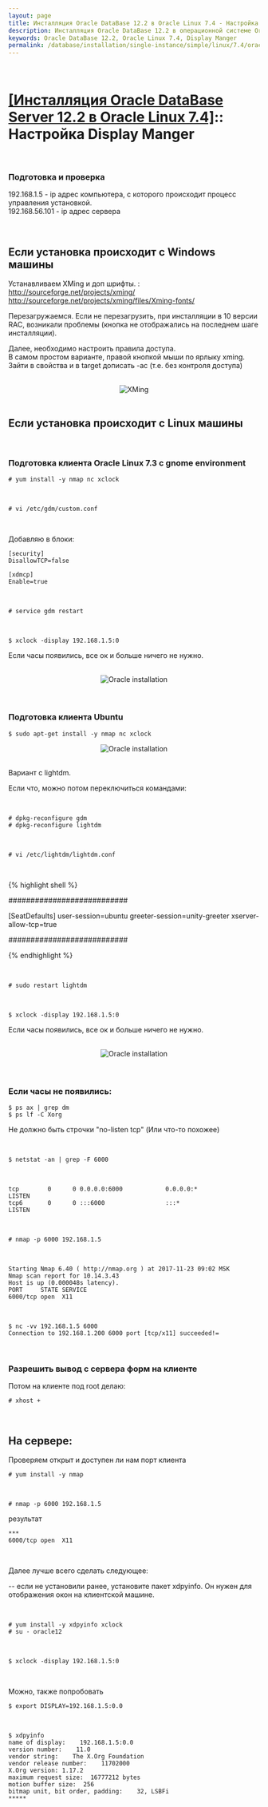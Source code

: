 ```yaml
---
layout: page
title: Инсталляция Oracle DataBase 12.2 в Oracle Linux 7.4 - Настройка Display Manger
description: Инсталляция Oracle DataBase 12.2 в операционной системе Oracle Linux 7.4 - Настройка Display Manger
keywords: Oracle DataBase 12.2, Oracle Linux 7.4, Display Manger
permalink: /database/installation/single-instance/simple/linux/7.4/oracle/12.2/setup-display-manager/
---
```


<br/>

# <a href="/database/installation/single-instance/simple/linux/7.4/oracle/12.2/">[Инсталляция Oracle DataBase Server 12.2 в Oracle Linux 7.4]</a>:: Настройка Display Manger

<br/>

### Подготовка и проверка

192.168.1.5 - ip адрес компьютера, с которого происходит процесс управления установкой.<br/>
192.168.56.101 - ip адрес сервера<br/>

<br/>

## Если установка происходит с Windows машины

Устанавливаем XMing и доп шрифты. :<br/>
http://sourceforge.net/projects/xming/<br/>
http://sourceforge.net/projects/xming/files/Xming-fonts/

Перезагружаемся. Если не перезагрузить, при инсталляции в 10 версии RAC, возникали проблемы (кнопка не отображались на последнем шаге инсталляции).

Далее, необходимо настроить правила доступа.<br/>
В самом простом варианте, правой кнопкой мыши по ярлыку xming. Зайти в свойства и в target дописать -ac (т.е. без контроля доступа)

<br/>

<div align="center">
    <img src="https://img.oracledba.net/img/oracle/database/simple/12.1/XMing.png" border="0" alt="XMing">
</div>

<br/>

## Если установка происходит с Linux машины

<br/>

### Подготовка клиента Oracle Linux 7.3 с gnome environment

    # yum install -y nmap nc xclock

<br/>

    # vi /etc/gdm/custom.conf

<br/>

Добавляю в блоки:

    [security]
    DisallowTCP=false

    [xdmcp]
    Enable=true

<br/>

    # service gdm restart

<br/>

    $ xclock -display 192.168.1.5:0

Если часы появились, все ок и больше ничего не нужно.

<br/>

<div align="center">
    <img src="https://img.oracledba.net/img/oracle/database/simple/11.2/xclock.png" border="0" alt="Oracle installation">
</div>

<br/>

<br/>

### Подготовка клиента Ubuntu

```
$ sudo apt-get install -y nmap nc xclock
```

<div align="center">
<img src="https://img.oracledba.net/img/oracle/database/simple/11.2/gdm.png" border="0" alt="Oracle installation">
</div>

<br/>

Вариант с lightdm.

Если что, можно потом переключиться командами:

<br/>

    # dpkg-reconfigure gdm
    # dpkg-reconfigure lightdm

<br/>

    # vi /etc/lightdm/lightdm.conf

<br/>

{% highlight shell %}

###########################

[SeatDefaults]
user-session=ubuntu
greeter-session=unity-greeter
xserver-allow-tcp=true

###########################

{% endhighlight %}

<br/>

    # sudo restart lightdm

<br/>

    $ xclock -display 192.168.1.5:0

Если часы появились, все ок и больше ничего не нужно.

<br/>

<div align="center">
    <img src="https://img.oracledba.net/img/oracle/database/simple/11.2/xclock.png" border="0" alt="Oracle installation">
</div>

<br/>

<br/>

### Если часы не появились:

    $ ps ax | grep dm
    $ ps lf -C Xorg

Не должно быть строчки "no-listen tcp" (Или что-то похожее)

<br/>

    $ netstat -an | grep -F 6000

<br/>

    tcp        0      0 0.0.0.0:6000            0.0.0.0:*               LISTEN
    tcp6       0      0 :::6000                 :::*                    LISTEN

<br/>

    # nmap -p 6000 192.168.1.5

<br/>

    Starting Nmap 6.40 ( http://nmap.org ) at 2017-11-23 09:02 MSK
    Nmap scan report for 10.14.3.43
    Host is up (0.000048s latency).
    PORT     STATE SERVICE
    6000/tcp open  X11

<br/>

    $ nc -vv 192.168.1.5 6000
    Connection to 192.168.1.200 6000 port [tcp/x11] succeeded!=

<br/>

### Разрешить вывод с сервера форм на клиенте

Потом на клиенте под root делаю:

    # xhost +

<!-- $ xhost +192.168.56.101

<br/> -->

<br/>

## На сервере:

Проверяем открыт и доступен ли нам порт клиента

    # yum install -y nmap

<br/>

    # nmap -p 6000 192.168.1.5

результат

    ***
    6000/tcp open  X11

<br/>

Далее лучше всего сделать следующее:

-- если не установили ранее, установите пакет xdpyinfo. Он нужен для отображения окон на клиентской машине.

<br/>

    # yum install -y xdpyinfo xclock
    # su - oracle12

<br/>

    $ xclock -display 192.168.1.5:0

<br/>

Можно, также попробовать

    $ export DISPLAY=192.168.1.5:0.0

<br/>

    $ xdpyinfo
    name of display:    192.168.1.5:0.0
    version number:    11.0
    vendor string:    The X.Org Foundation
    vendor release number:    11702000
    X.Org version: 1.17.2
    maximum request size:  16777212 bytes
    motion buffer size:  256
    bitmap unit, bit order, padding:    32, LSBFi
    *****
